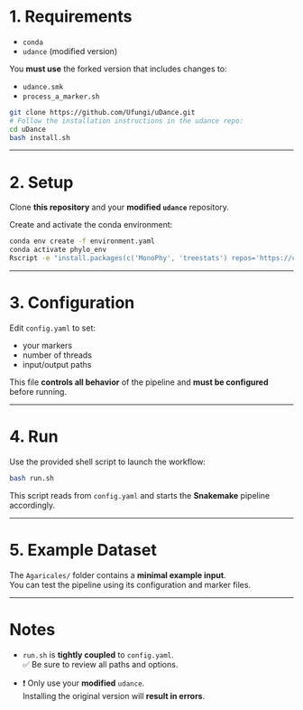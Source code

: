 # 1. Requirements

- `conda`  
- `udance` (modified version)

You **must use** the forked version that includes changes to:
- `udance.smk`
- `process_a_marker.sh`

```bash
git clone https://github.com/Ufungi/uDance.git
# Follow the installation instructions in the udance repo:
cd uDance
bash install.sh
```

---

# 2. Setup

Clone **this repository** and your **modified `udance`** repository.

Create and activate the conda environment:

```bash
conda env create -f environment.yaml
conda activate phylo_env
Rscript -e "install.packages(c('MonoPhy', 'treestats') repos='https://cloud.r-project.org')"
```

---

# 3. Configuration

Edit `config.yaml` to set:
- your markers
- number of threads
- input/output paths

This file **controls all behavior** of the pipeline and **must be configured** before running.

---

# 4. Run

Use the provided shell script to launch the workflow:

```bash
bash run.sh
```

This script reads from `config.yaml` and starts the **Snakemake** pipeline accordingly.

---

# 5. Example Dataset

The `Agaricales/` folder contains a **minimal example input**.  
You can test the pipeline using its configuration and marker files.

---

# Notes

- `run.sh` is **tightly coupled** to `config.yaml`.  
  ✅ Be sure to review all paths and options.

- ❗ Only use your **modified** `udance`.  
  Installing the original version will **result in errors**.
